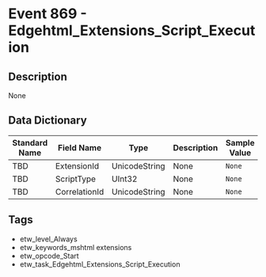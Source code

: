 # Event 869 - Edgehtml_Extensions_Script_Execution

## Description
None

## Data Dictionary
|Standard Name|Field Name|Type|Description|Sample Value|
|---|---|---|---|---|
|TBD|ExtensionId|UnicodeString|None|`None`|
|TBD|ScriptType|UInt32|None|`None`|
|TBD|CorrelationId|UnicodeString|None|`None`|

## Tags
* etw_level_Always
* etw_keywords_mshtml extensions
* etw_opcode_Start
* etw_task_Edgehtml_Extensions_Script_Execution